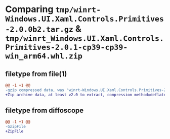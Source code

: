 # Comparing `tmp/winrt-Windows.UI.Xaml.Controls.Primitives-2.0.0b2.tar.gz` & `tmp/winrt_Windows.UI.Xaml.Controls.Primitives-2.0.1-cp39-cp39-win_arm64.whl.zip`

## filetype from file(1)

```diff
@@ -1 +1 @@
-gzip compressed data, was "winrt-Windows.UI.Xaml.Controls.Primitives-2.0.0b2.tar", last modified: Sat Dec  2 18:27:29 2023, max compression
+Zip archive data, at least v2.0 to extract, compression method=deflate
```

## filetype from diffoscope

```diff
@@ -1 +1 @@
-GzipFile
+ZipFile
```

